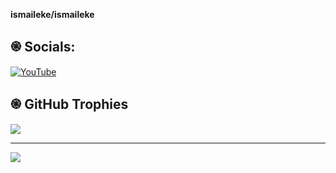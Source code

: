 **ismaileke/ismaileke** 

## ֎ Socials:
[![YouTube](https://img.shields.io/badge/YouTube-%23FF0000.svg?logo=YouTube&logoColor=white)](https://youtube.com/@thronplo) 

## ֎ GitHub Trophies
![](https://github-profile-trophy.vercel.app/?username=ismaileke&theme=radical&no-frame=false&no-bg=false&margin-w=4)

---
[![](https://visitcount.itsvg.in/api?id=ismaileke&icon=5&color=0)](https://visitcount.itsvg.in)

<!-- Proudly created with GPRM ( https://gprm.itsvg.in ) -->
